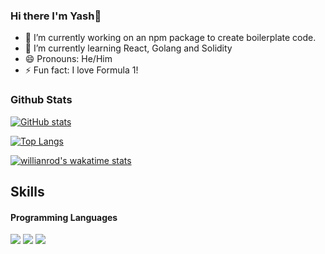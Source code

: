 ### Hi there I'm Yash👋

- 🔭 I’m currently working on an npm package to create boilerplate code.
- 🌱 I’m currently learning React, Golang and Solidity
- 😄 Pronouns: He/Him
- ⚡ Fun fact: I love Formula 1!

### Github Stats

[![GitHub stats](https://github-readme-stats.vercel.app/api?username=AlightKnight343&theme=radical)](https://github.com/anuraghazra/github-readme-stats)

[![Top Langs](https://github-readme-stats.vercel.app/api/top-langs/?username=AlightKnight343&theme=radical)](https://github.com/anuraghazra/github-readme-stats) 

[![willianrod's wakatime stats](https://github-readme-stats.vercel.app/api/wakatime?username=AlightKnight343&theme=radical)](https://github.com/anuraghazra/github-readme-stats) 

## Skills

#### Programming Languages

<img src="https://img.icons8.com/color/48/000000/javascript--v2.png"/>
<img src="https://img.icons8.com/color/48/000000/c-plus-plus-logo.png"/>
<img src="https://www.vectorlogo.zone/logos/golang/golang-ar21.svg"/>


<!--
**AlightKnight343/AlightKnight343** is a ✨ _special_ ✨ repository because its `README.md` (this file) appears on your GitHub profile.

Here are some ideas to get you started:


-->
